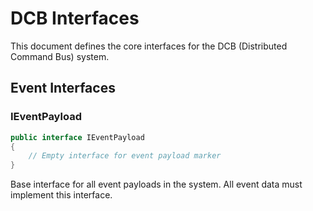 # DCB Interfaces

This document defines the core interfaces for the DCB (Distributed Command Bus) system.

## Event Interfaces

### IEventPayload

```csharp
public interface IEventPayload
{
    // Empty interface for event payload marker
}
```

Base interface for all event payloads in the system. All event data must implement this interface.
